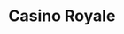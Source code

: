 ---
title: "Casino Royale"

year: 2006

director: "Martin Campbell"

summary: "In his first mission, Jamed Bond has to win a poker game"

comment: "Re-vitalisation of the series that blew everybody away. Even feminists found things to like in this round of bond"

image: "https://media.giphy.com/media/b9DzOe5w6c7UsDl5b1/giphy.gif"

imdb: "https://www.imdb.com/title/tt0381061/"

quotes:
 - "Why is it that people who can't take advice always insist on giving it?"
---